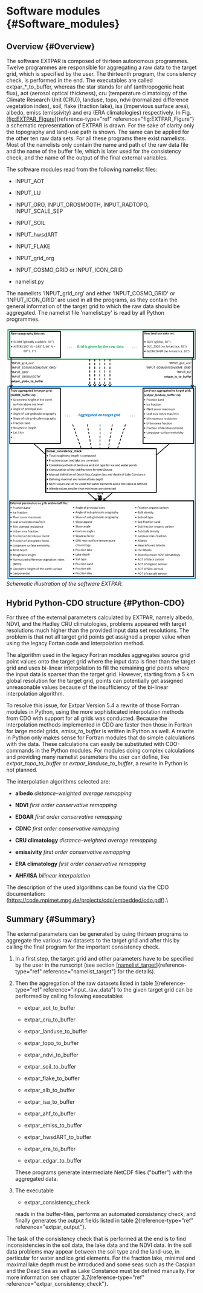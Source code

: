 # Software modules {#Software_modules}

## Overview {#Overview}

The software EXTPAR is composed of thirteen autonomous programmes.
Twelve programmes are responsible for aggregating a raw data to the
target grid, which is specified by the user. The thirteenth program, the
consistency check, is performed in the end. The executables are called
extpar_$\ast$_to_buffer, whereas the star stands for ahf
(anthropogenic heat flux), aot (aerosol optical thickness), cru
(temperature climatology of the Climate Research Unit (CRU)), landuse,
topo, ndvi (normalized difference vegetation index), soil, flake
(fraction lake), isa (impervious surface area), albedo, emiss
(emissivity) and era (ERA climatologies) respectively. In Fig.
[\[fig:EXTPAR_Figure\]](#fig:EXTPAR_Figure){reference-type="ref"
reference="fig:EXTPAR_Figure"} a schematic representation of EXTPAR is
drawn. For the sake of clarity only the topography and land-use path is
shown. The same can be applied for the other ten raw data sets. For all
these programs there exist namelists. Most of the namelists only contain
the name and path of the raw data file and the name of the buffer file,
which is later used for the consistency check, and the name of the
output of the final external variables.

The software modules read from the following namelist files:

-   INPUT_AOT

-   INPUT_LU

-   INPUT_ORO, INPUT_OROSMOOTH, INPUT_RADTOPO, INPUT_SCALE_SEP

-   INPUT_SOIL

-   INPUT_hwsdART

-   INPUT_FLAKE

-   INPUT_grid_org

-   INPUT_COSMO_GRID or INPUT_ICON_GRID

-   namelist.py

The namelists 'INPUT_grid_org' and either 'INPUT_COSMO_GRID' or
'INPUT_ICON_GRID' are used in all the programs, as they contain the
general information of the target grid to which the raw data should be
aggregated. The namelist file 'namelist.py' is read by all Python
programmes.

![](EXTPAR_Figure.png)
*Schematic illustration of the software EXTPAR.*

## Hybrid Python-CDO structure {#Python-CDO}

For three of the external parameters calculated by EXTPAR, namely
albedo, NDVI, and the Hadley CRU climatologies, problems appeared with
target resolutions much higher than the provided input data set
resolutions. The problem is that not all target grid points get assigned
a proper value when using the legacy Fortan code and interpolation
method.

The algorithm used in the legacy Fortran modules aggregates source grid
point values onto the target grid where the input data is finer than the
target grid and uses bi-linear interpolation to fill the remaining grid
points where the input data is sparser than the target grid. However,
starting from a 5 km global resolution for the target grid, points can
potentially get assigned unreasonable values because of the
insufficiency of the bi-linear interpolation algorithm.

To resolve this issue, for Extpar Version 5.4 a rewrite of those Fortran
modules in Python, using the more sophisticated interpolation methods
from CDO with support for all grids was conducted. Because the
interpolation methods implemented in CDO are faster then those in
Fortran for large model grids, *emiss_to_buffer* is written in Python
as well. A rewrite in Python only makes sense for Fortran modules that
do simple calculations with the data. These calculations can easily be
substituted with CDO-commands in the Python modules. For modules doing
complex calculations and providing many namelist parameters the user can
define, like *extpar_topo_to_buffer* or
*extpar_landuse_to_buffer*, a rewrite in Python is not planned.

The interpolation algorithms selected are:

-   **albedo** *distance-weighted average remapping*

-   **NDVI** *first order conservative remapping*

-   **EDGAR** *first order conservative remapping*

-   **CDNC** *first order conservative remapping*

-   **CRU climatology** *distance-weighted average remapping*

-   **emissivity** *first order conservative remapping*

-   **ERA climatology** *first order conservative remapping*

-   **AHF/ISA** *bilinear interpolation*

The description of the used algorithms can be found via the CDO
documentation:\
(https://code.mpimet.mpg.de/projects/cdo/embedded/cdo.pdf).\

## Summary {#Summary}

The external parameters can be generated by using thirteen programs to
aggregate the various raw datasets to the target grid and after this by
calling the final program for the important consistency check.

1.  In a first step, the target grid and other parameters have to be
    specified by the user in the runscript (see section
    [\[namelist_target\]](#namelist_target){reference-type="ref"
    reference="namelist_target"} for the details).

2.  Then the aggregation of the raw datasets listed in table
    [1](#input_raw_data){reference-type="ref"
    reference="input_raw_data"} to the given target grid can be
    performed by calling following executables

    -   extpar_aot_to_buffer

    -   extpar_cru_to_buffer

    -   extpar_landuse_to_buffer

    -   extpar_topo_to_buffer

    -   extpar_ndvi_to_buffer

    -   extpar_soil_to_buffer

    -   extpar_flake_to_buffer

    -   extpar_alb_to_buffer

    -   extpar_isa_to_buffer

    -   extpar_ahf_to_buffer

    -   extpar_emiss_to_buffer

    -   extpar_hwsdART_to_buffer

    -   extpar_era_to_buffer

    -   extpar_edgar_to_buffer

    These programs generate intermediate NetCDF files (\"buffer\") with
    the aggregated data.

3.  The executable

    -   extpar_consistency_check

    reads in the buffer-files, performs an automated consistency check,
    and finally generates the output fields listed in table
    [2](#extpar_output){reference-type="ref" reference="extpar_output"}.

The task of the consistency check that is performed at the end is to
find inconsistencies in the soil data, the lake data and the NDVI data.
In the soil data problems may appear between the soil type and the
land-use, in particular for water and ice grid elements. For the
fraction lake, minimal and maximal lake depth must be introduced and
some seas such as the Caspian and the Dead Sea as well as Lake Constance
must be defined manually. For more information see chapter
[3.7](#extpar_consistency_check){reference-type="ref"
reference="extpar_consistency_check"}.